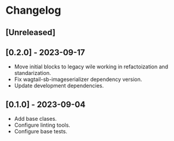 # Changelog

## [Unreleased]

## [0.2.0] - 2023-09-17

* Move initial blocks to legacy wile working in refactoization and
  standarization.
* Fix wagtail-sb-imageserializer dependency version.
* Update development dependencies.

## [0.1.0] - 2023-09-04

* Add base clases.
* Configure linting tools.
* Configure base tests.

